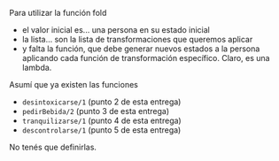 Para utilizar la función fold

* el valor inicial es... una persona en su estado inicial
* la lista... son la lista de transformaciones que queremos aplicar
* y falta la función, que debe generar nuevos estados a la persona aplicando cada función de transformación específico. Claro, es una lambda.

Asumí que ya existen las funciones 

* `desintoxicarse/1` (punto 2 de esta entrega)
* `pedirBebida/2` (punto 3 de esta entrega)
* `tranquilizarse/1` (punto 4 de esta entrega)
* `descontrolarse/1` (punto 5 de esta entrega)

No tenés que definirlas.